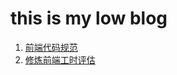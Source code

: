 # this is my low blog
1. [前端代码规范](https://github.com/gd-ldj/blog/tree/master/page/F2E-Code-Specification)
2. [修炼前端工时评估](https://github.com/gd-ldj/blog/blob/master/page/%E4%BF%AE%E7%82%BC%E5%89%8D%E7%AB%AF%E5%B7%A5%E6%97%B6%E8%AF%84%E4%BC%B0.md)

